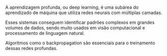 A aprendizagem profunda, ou deep learning, é uma subárea do aprendizado de máquina que utiliza redes neurais com múltiplas camadas.

Esses sistemas conseguem identificar padrões complexos em grandes volumes de dados, sendo muito usados em visão computacional e processamento de linguagem natural.

Algoritmos como o backpropagation são essenciais para o treinamento dessas redes profundas.
